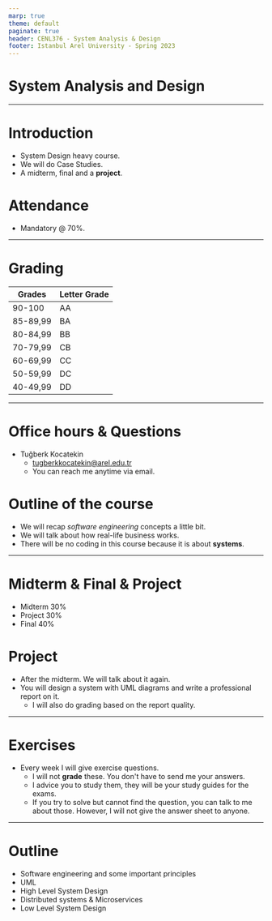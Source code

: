 ```yaml
---
marp: true
theme: default
paginate: true
header: CENL376 - System Analysis & Design
footer: Istanbul Arel University - Spring 2023
---
```


# System Analysis and Design

---

# Introduction

- System Design heavy course.
- We will do Case Studies.
- A midterm, final and a **project**.
# Attendance
- Mandatory @ 70%.

---

# Grading


| **Grades** | **Letter Grade** |
|------------|------------------|
| 90-100     | AA               |
| 85-89,99   | BA               |
| 80-84,99   | BB               |
| 70-79,99   | CB               |
| 60-69,99   | CC               |
| 50-59,99   | DC               |
| 40-49,99   | DD               |


---
# Office hours & Questions

- Tuğberk Kocatekin
    - tugberkkocatekin@arel.edu.tr
    - You can reach me anytime via email.



# Outline of the course

- We will recap _software engineering_ concepts a little bit.
- We will talk about how real-life business works.
- There will be no coding in this course because it is about **systems**.

---

# Midterm & Final & Project

- Midterm 30%
- Project 30%
- Final 40%

# Project

- After the midterm. We will talk about it again.
- You will design a system with UML diagrams and write a professional report on it.
  - I will also do grading based on the report quality.

---

# Exercises

* Every week I will give exercise questions. 
  * I will not **grade** these. You don't have to send me your answers.
  * I advice you to study them, they will be your study guides for the exams.
  * If you try to solve but cannot find the question, you can talk to me about those. However, I will not give the answer sheet to anyone.

---


# Outline

- Software engineering and some important principles
- UML
- High Level System Design
- Distributed systems & Microservices
- Low Level System Design


